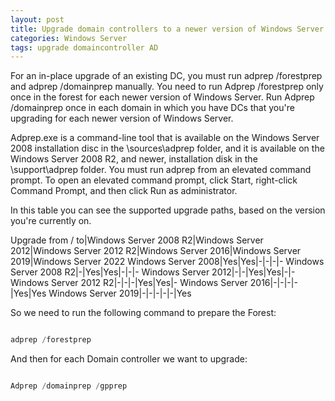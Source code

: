 ```yaml
---
layout: post
title: Upgrade domain controllers to a newer version of Windows Server
categories: Windows Server
tags: upgrade domaincontroller AD
---
```


For an in-place upgrade of an existing DC, you must run adprep /forestprep and adprep /domainprep manually. You need to run Adprep /forestprep only once in the forest for each newer version of Windows Server. Run Adprep /domainprep once in each domain in which you have DCs that you're upgrading for each newer version of Windows Server.

Adprep.exe is a command-line tool that is available on the Windows Server 2008 installation disc in the \sources\adprep folder, and it is available on the Windows Server 2008 R2, and newer, installation disk in the \support\adprep folder. You must run adprep from an elevated command prompt. To open an elevated command prompt, click Start, right-click Command Prompt, and then click Run as administrator.

In this table you can see the supported upgrade paths, based on the version you're currently on.

Upgrade from / to|Windows Server 2008 R2|Windows Server 2012|Windows Server 2012 R2|Windows Server 2016|Windows Server 2019|Windows Server 2022
Windows Server 2008|Yes|Yes|-|-|-|-
Windows Server 2008 R2|-|Yes|Yes|-|-|-
Windows Server 2012|-|-|Yes|Yes|-|-
Windows Server 2012 R2|-|-|-|Yes|Yes|-
Windows Server 2016|-|-|-|-|Yes|Yes
Windows Server 2019|-|-|-|-|-|Yes

So we need to run the following command to prepare the Forest:

```powershell

adprep /forestprep

```

And then for each Domain controller we want to upgrade:

```powershell

Adprep /domainprep /gpprep

```